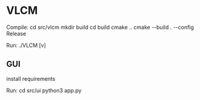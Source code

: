 # VLCM

Compile:
cd src/vlcm
mkdir build
cd build
cmake ..
cmake --build . --config Release

Run:
./VLCM <time-series-path> <window-min> <window-max> <correlation> [v]


## GUI

install requirements

Run:
cd src/ui
python3 app.py
